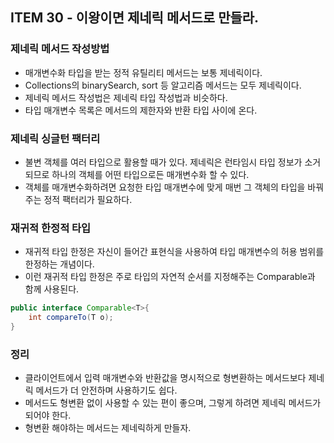 ## ITEM 30 - 이왕이면 제네릭 메서드로 만들라.
### 제네릭 메서드 작성방법
- 매개변수화 타입을 받는 정적 유틸리티 메서드는 보통 제네릭이다.
- Collections의 binarySearch, sort 등 알고리즘 메서드는 모두 제네릭이다.
- 제네릭 메서드 작성법은 제네릭 타입 작성법과 비슷하다.
- 타입 매개변수 목록은 메서드의 제한자와 반환 타입 사이에 온다.

### 제네릭 싱글턴 팩터리
- 불변 객체를 여러 타입으로 활용할 때가 있다. 제네릭은 런타임시 타입 정보가 소거 되므로 하나의 객체를 어떤 타입으로든 매개변수화 할 수 있다.
- 객체를 매개변수화하려면 요청한 타입 매개변수에 맞게 매번 그 객체의 타입을 바꿔주는 정적 팩터리가 필요하다.

### 재귀적 한정적 타입
- 재귀적 타입 한정은 자신이 들어간 표현식을 사용하여 타입 매개변수의 허용 범위를 한정하는 개념이다.
- 이런 재귀적 타입 한정은 주로 타입의 자연적 순서를 지정해주는 Comparable과 함께 사용된다.

```java
public interface Comparable<T>{
    int compareTo(T o);
}
```

### 정리
- 클라이언트에서 입력 매개변수와 반환값을 명시적으로 형변환하는 메서드보다 제네릭 메서드가 더 안전하며 사용하기도 쉽다.
- 메서드도 형변환 없이 사용할 수 있는 편이 좋으며, 그렇게 하려면 제네릭 메서드가 되어야 한다.
- 형변환 해야하는 메서드는 제네릭하게 만들자.